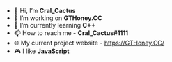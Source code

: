 - 👋 Hi, I’m **Cral_Cactus**
- 👀 I’m working on **GTHoney.CC**
- 🌱 I’m currently learning **C++**
- 📫 How to reach me - **Cral_Cactus#1111**
- 🌐 My current project website - https://GTHoney.CC/
- 🎮 I like **JavaScript**
